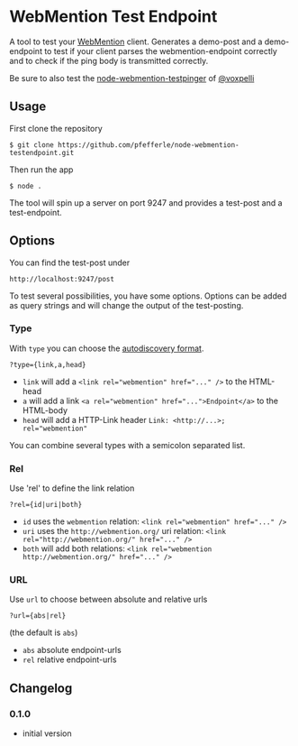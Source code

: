 # WebMention Test Endpoint

A tool to test your [WebMention](http://indiewebcamp.com/webmention) client. Generates a demo-post and a demo-endpoint to test if your client parses the webmention-endpoint correctly and to check if the ping body is transmitted correctly.

Be sure to also test the [node-webmention-testpinger](https://github.com/voxpelli/node-webmention-testpinger) of [@voxpelli](https://github.com/voxpelli)

## Usage

First clone the repository

    $ git clone https://github.com/pfefferle/node-webmention-testendpoint.git

Then run the app

    $ node .

The tool will spin up a server on port 9247 and provides a test-post and a test-endpoint.

## Options

You can find the test-post under

    http://localhost:9247/post

To test several possibilities, you have some options. Options can be added as query strings and will change the output of the test-posting.

### Type

With `type` you can choose the [autodiscovery format](https://github.com/converspace/webmention/blob/master/README.md#sender-discovers-receiver-endpoint).

    ?type={link,a,head}

* `link` will add a `<link rel="webmention" href="..." />` to the HTML-head
* `a` will add a link `<a rel="webmention" href="...">Endpoint</a>` to the HTML-body
* `head` will add a HTTP-Link header `Link: <http://...>; rel="webmention"`

You can combine several types with a semicolon separated list.

### Rel

Use 'rel' to define the link relation

    ?rel={id|uri|both}

* `id` uses the `webmention` relation: `<link rel="webmention" href="..." />`
* `uri` uses the `http://webmention.org/` uri relation: `<link rel="http://webmention.org/" href="..." />`
* `both` will add both relations: `<link rel="webmention http://webmention.org/" href="..." />`

### URL

Use `url` to choose between absolute and relative urls

    ?url={abs|rel}

(the default is `abs`)

* `abs` absolute endpoint-urls
* `rel` relative endpoint-urls

## Changelog

### 0.1.0

* initial version
